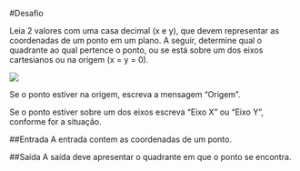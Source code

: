 #Desafio

Leia 2 valores com uma casa decimal (x e y), que devem representar as coordenadas de um ponto em um plano. A seguir, determine qual o quadrante ao qual pertence o ponto, ou se está sobre um dos eixos cartesianos ou na origem (x = y = 0).

<img src="img/UOJ_1041.png" />

Se o ponto estiver na origem, escreva a mensagem “Origem”.

Se o ponto estiver sobre um dos eixos escreva “Eixo X” ou “Eixo Y”, conforme for a situação.

##Entrada
A entrada contem as coordenadas de um ponto.

##Saída
A saída deve apresentar o quadrante em que o ponto se encontra.

